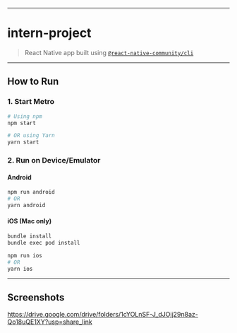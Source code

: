 

---

#  intern-project

> React Native app built using [`@react-native-community/cli`](https://github.com/react-native-community/cli)

---

##  How to Run

### 1. Start Metro

```sh
# Using npm
npm start

# OR using Yarn
yarn start
```

### 2. Run on Device/Emulator

#### Android

```sh
npm run android
# OR
yarn android
```

#### iOS (Mac only)

```sh
bundle install
bundle exec pod install

npm run ios
# OR
yarn ios
```

---

##  Screenshots


https://drive.google.com/drive/folders/1cYOLnSF-J_dJOjj29n8az-Qo18uQE1XY?usp=share_link



